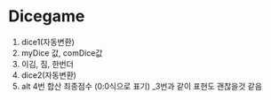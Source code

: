 # Dicegame
1. dice1(자동변환)
2. myDice 값, comDice값
3. 이김, 짐, 한번더
4. dice2(자동변환)
5. alt 4번 합산 최종점수 (0:0식으로 표기)
       _3번과 같이 표현도 괜찮을것 같음

